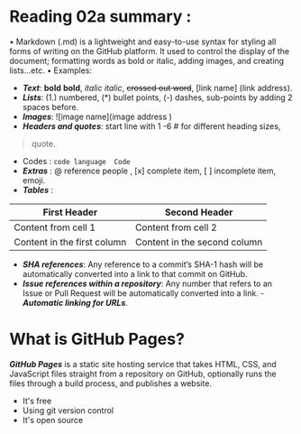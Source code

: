 # Reading 02a summary :
•	Markdown (.md) is a lightweight and easy-to-use syntax for styling all forms of writing on the GitHub platform. It used to control the display of the document; formatting words as bold or italic, adding images, and creating lists...etc.
•	Examples:
-	***Text***: **bold** __bold__, *italic* _italic_, ~~crossed out word~~,    [link name] (link address).
-	***Lists***: (1.) numbered, (*) bullet points, (-) dashes, sub-points by adding 2 spaces before.
-	***Images***: ![image name](image address )
-	***Headers and quotes***: start line with 1 -6 # for different heading sizes, 
> quote.
-	Codes :  ``` code language 
             Code
                ```
-	***Extras*** : @ reference people , [x] complete item, [ ]  incomplete item, emoji.
-	***Tables*** :

First Header | Second Header
------------ | -------------
Content from cell 1 | Content from cell 2
Content in the first column | Content in the second column

-	***SHA references***: Any reference to a commit’s SHA-1 hash will be automatically converted into a link to that commit on GitHub.
-	***Issue references within a repository***: Any number that refers to an Issue or Pull Request will be automatically converted into a link.
-***Automatic linking for URLs***.

# What is GitHub Pages?
***GitHub Pages*** is a static site hosting service that takes HTML, CSS, and JavaScript files straight from a repository on GitHub, optionally runs the files through a build process, and publishes a website. 
* It's free
* Using git version control
* It's open source

